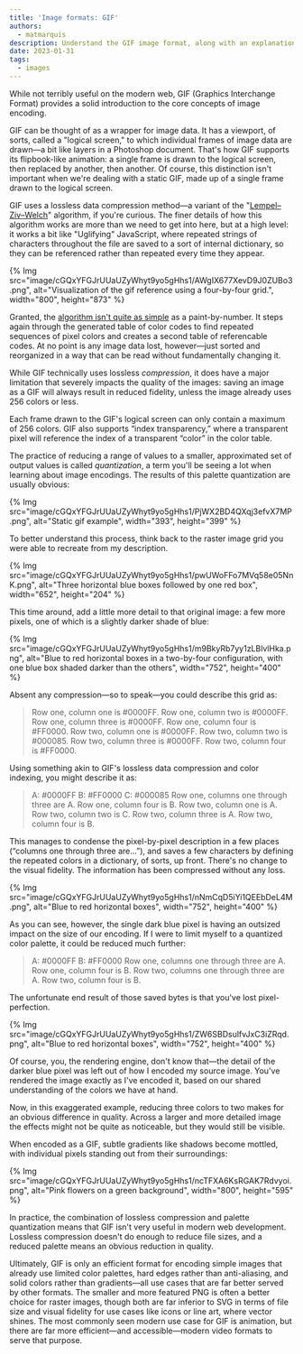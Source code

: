 ```yaml
---
title: 'Image formats: GIF'
authors:
  - matmarquis
description: Understand the GIF image format, along with an explanation of how image encoding works. 
date: 2023-01-31
tags:
  - images
---
```


While not terribly useful on the modern web, GIF (Graphics Interchange Format) provides a solid introduction to the core
concepts of image encoding.

GIF can be thought of as a wrapper for image data. It has a viewport, of sorts, called a "logical screen," to which individual
frames of image data are drawn—a bit like layers in a Photoshop document. That's how GIF supports its flipbook-like animation:
a single frame is drawn to the logical screen, then replaced by another, then another. Of course, this distinction isn't important
when we're dealing with a static GIF, made up of a single frame drawn to the logical screen.

GIF uses a lossless data compression method—a variant of the "[Lempel–Ziv–Welch](https://en.wikipedia.org/wiki/Lempel%E2%80%93Ziv%E2%80%93Welch)"
algorithm, if you're curious. The finer details of how this algorithm works are more than we need to get into here, but at a high level: it
works a bit like "Uglifying" JavaScript, where repeated strings of characters throughout the file are saved to a sort of internal dictionary,
so they can be referenced rather than repeated every time they appear.

{% Img src="image/cGQxYFGJrUUaUZyWhyt9yo5gHhs1/AWgIX677XevD9J0ZUBo3.png", alt="Visualization of the gif reference using a four-by-four grid.", width="800", height="873" %}

Granted, the [algorithm isn't quite as simple](https://giflib.sourceforge.net/whatsinagif/lzw_image_data.html) as a paint-by-number. It steps
again through the generated table of color codes to find repeated sequences of pixel colors and creates a second table of referencable codes. At no
point is any image data lost, however—just sorted and reorganized in a way that can be read without fundamentally changing it.

While GIF technically uses lossless _compression_, it does have a major limitation that severely impacts the quality of the images:
saving an image as a GIF will always result in reduced fidelity, unless the image already uses 256 colors or less.

Each frame drawn to the GIF's logical screen can only contain a maximum of 256 colors. GIF also supports “index transparency,” where a
transparent pixel will reference the index of a transparent “color” in the color table.

The practice of reducing a range of values to a smaller, approximated set of output values is called _quantization_, a term you'll be seeing a lot
when learning about image encodings. The results of this palette quantization are usually obvious:

{% Img src="image/cGQxYFGJrUUaUZyWhyt9yo5gHhs1/PjWX2BD4QXqj3efvX7MP.png", alt="Static gif example", width="393", height="399" %}

To better understand this process, think back to the raster image grid you were able to recreate from my description.

{% Img src="image/cGQxYFGJrUUaUZyWhyt9yo5gHhs1/pwUWoFFo7MVq58e05NnK.png", alt="Three horizontal blue boxes followed by one red box", width="652", height="204" %}

This time around, add a little more detail to that original image: a few more pixels, one of which is a slightly darker shade of blue:

{% Img src="image/cGQxYFGJrUUaUZyWhyt9yo5gHhs1/m9BkyRb7yy1zLBlvlHka.png", alt="Blue to red horizontal boxes in a two-by-four configuration, with one blue box shaded darker than the others", width="752", height="400" %}

Absent any compression—so to speak—you could describe this grid as:

> Row one, column one is #0000FF. Row one, column two is #0000FF. Row one, column three is #0000FF. Row one, column four is #FF0000. Row two, column one is #0000FF. Row two, column two is #000085. Row two, column three is #0000FF. Row two, column four is #FF0000.

Using something akin to GIF's lossless data compression and color indexing, you might describe it as:

> A: #0000FF
> B: #FF0000
> C: #000085
> Row one, columns one through three are A. Row one, column four is B. Row two, column one is A. Row two, column two is C. Row two, column three is A. Row two, column four is B.

This manages to condense the pixel-by-pixel description in a few places (“columns one through three are…”), and saves a
few characters by defining the repeated colors in a dictionary, of sorts, up front. There's no change to the visual fidelity.
The information has been compressed without any loss.

{% Img src="image/cGQxYFGJrUUaUZyWhyt9yo5gHhs1/nNmCqD5iYi1QEEbDeL4M.png", alt="Blue to red horizontal boxes", width="752", height="400" %}

As you can see, however, the single dark blue pixel is having an outsized impact on the size of our encoding. If I were to
limit myself to a quantized color palette, it could be reduced much further:

> A: #0000FF
> B: #FF0000
> Row one, columns one through three are A. Row one, column four is B. Row two, columns one through three are A. Row two, column four is B.

The unfortunate end result of those saved bytes is that you've lost pixel-perfection.

{% Img src="image/cGQxYFGJrUUaUZyWhyt9yo5gHhs1/ZW6SBDsulfvJxC3iZRqd.png", alt="Blue to red horizontal boxes", width="752", height="400" %}

Of course, you, the rendering engine, don't know that—the detail of the darker blue pixel was left out of how I encoded my source image.
You've rendered the image exactly as I've encoded it, based on our shared understanding of the colors we have at hand.

Now, in this exaggerated example, reducing three colors to two makes for an obvious difference in quality. Across a larger and
more detailed image the effects might not be quite as noticeable, but they would still be visible.

When encoded as a GIF, subtle gradients like shadows become mottled, with individual pixels standing out from their surroundings:

{% Img src="image/cGQxYFGJrUUaUZyWhyt9yo5gHhs1/ncTFXA6KsRGAK7Rdvyoi.png", alt="Pink flowers on a green background", width="800", height="595" %}

In practice, the combination of lossless compression and palette quantization means that GIF isn't very useful in modern
web development. Lossless compression doesn't do enough to reduce file sizes, and a reduced palette means an obvious reduction in quality.

Ultimately, GIF is only an efficient format for encoding simple images that already use limited color palettes, hard edges
rather than anti-aliasing, and solid colors rather than gradients—all use cases that are far better served by other formats.
The smaller and more featured PNG is often a better choice for raster images, though both are far inferior to SVG in terms of file
size and visual fidelity for use cases like icons or line art, where vector shines. The most commonly seen modern use case for GIF is
animation, but there are far more efficient—and accessible—modern video formats to serve that purpose.
